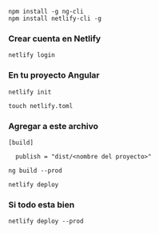 ```
npm install -g ng-cli
npm install netlify-cli -g
```

### Crear cuenta en Netlify

```
netlify login
```

### En tu proyecto Angular

```
netlify init

touch netlify.toml

```

### Agregar a este archivo

```
[build]

  publish = "dist/<nombre del proyecto>"

ng build --prod

netlify deploy
```

### Si todo esta bien

```netlify deploy --prod```


